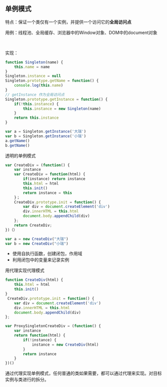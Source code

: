 ## 单例模式

特点：保证一个类仅有一个实例，并提供一个访问它的**全局访问点**

用例：线程池、全局缓存、浏览器中的Window对象、DOM中的document对象

​		

实现：

```js
function Singleton(name) {
    this.name = name
}
Singleton.instance = null
Singleton.prototype.getName = function() {
    console.log(this.name)
}
// getInstance 作为全局访问点
Singleton.prototype.getInstance = function() {
    if(!this.instance) {
        this.instance = new Singleton(name)
    }
    return this.instance
}

var a = Singleton.getInstance('大瑞')
var b = Singleton.getInstance('小瑞')
a.getName()
b.getName()
```

透明的单例模式

```js
var CreateDiv = (function() {
    var instance
    var CreateDiv = function(html) {
        if(instance) return instance
        this.html = html
        this.init()
        return instance = this
    }；
    CreateDiv.prototype.init = function() {
        var div = document.createElement('div')
        div.innerHTML = this.html
        document.body.appendChild(div)
    };
    return CreateDiv;
})（）

var a = new CreateDiv("大瑞")
var b = new CreateDiv("小瑞")
```

- 使用自执行函数，创建闭包，作用域
- 利用闭包中的变量来记录实例



用代理实现代理模式

```js
function CreateDiv(html) {
	this.html = html
    this.init()
}
 CreateDiv.prototype.init = function() {
	var div = document.createElement('div')
    div.innerHTML = this.html
    document.body.appendChild(div)
};

var ProxySingletonCreateDiv = (function() {
	var instance
    return function(html) {
        if(!instance) {
            instance = new CreateDiv(html)
        }
        return instance
    }
})()
```

通过代理实现单例模式，任何普通的类如果需要，都可以通过代理来实现。对目标实例与类进行的拆分。